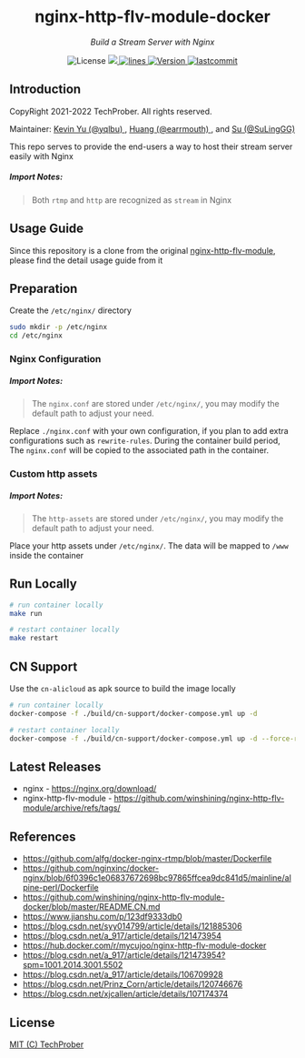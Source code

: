 <h1 align="center">nginx-http-flv-module-docker</h1>
<p align="center">
    <em>Build a Stream Server with Nginx</em>
</p>

<p align="center">
    <img src="https://img.shields.io/badge/license-MIT-critical" alt="License"/>
    <a href="https://hits.seeyoufarm.com">
      <img src="https://hits.seeyoufarm.com/api/count/incr/badge.svg?url=https%3A%2F%2Fgithub.com%2FTechProber%2Fnginx-http-flv-module-docker&count_bg=%235322B2&title_bg=%23555555&icon=&icon_color=%23E7E7E7&title=hits&edge_flat=false"/>
    </a>
    <a href="https://img.shields.io/tokei/lines/github/TechProber/nginx-http-flv-module-docker?color=orange">
      <img src="https://img.shields.io/tokei/lines/github/TechProber/nginx-http-flv-module-docker?color=orange" alt="lines">
    </a>
    <a href="https://hub.docker.com/repository/docker/hikariai/">
        <img src="https://img.shields.io/badge/docker-v20.10-blue" alt="Version">
    </a>
    <a href="https://github.com/TechProber/nginx-http-flv-module-docker">
        <img src="https://img.shields.io/github/last-commit/TechProber/nginx-http-flv-module-docker" alt="lastcommit"/>
    </a>
</p>

## Introduction

CopyRight 2021-2022 TechProber. All rights reserved.

Maintainer: [ Kevin Yu (@yqlbu) ](https://github.com/yqlbu), [ Huang (@earrmouth) ](https://github.com/earrmouth), and [ Su (@SuLingGG) ](https://github.com/SuLingGG)

This repo serves to provide the end-users a way to host their stream server easily with Nginx

##### Import Notes:

> Both `rtmp` and `http` are recognized as `stream` in Nginx

## Usage Guide

Since this repository is a clone from the original [nginx-http-flv-module](https://github.com/winshining/nginx-http-flv-module), please find the detail usage guide from it

## Preparation

Create the `/etc/nginx/` directory

```bash
sudo mkdir -p /etc/nginx
cd /etc/nginx
```

### Nginx Configuration

##### Import Notes:

> The `nginx.conf` are stored under `/etc/nginx/`, you may modify the default path to adjust your need.

Replace `./nginx.conf` with your own configuration, if you plan to add extra configurations such as `rewrite-rules`. During the container build period, The `nginx.conf` will be copied to the associated path in the container.

### Custom http assets

##### Import Notes:

> The `http-assets` are stored under `/etc/nginx/`, you may modify the default path to adjust your need.

Place your http assets under `/etc/nginx/`. The data will be mapped to `/www` inside the container

## Run Locally

```bash
# run container locally
make run

# restart container locally
make restart
```

## CN Support

Use the `cn-alicloud` as apk source to build the image locally

```bash
# run container locally
docker-compose -f ./build/cn-support/docker-compose.yml up -d

# restart container locally
docker-compose -f ./build/cn-support/docker-compose.yml up -d --force-recreate
```

## Latest Releases

- nginx - https://nginx.org/download/
- nginx-http-flv-module - https://github.com/winshining/nginx-http-flv-module/archive/refs/tags/

## References

- https://github.com/alfg/docker-nginx-rtmp/blob/master/Dockerfile
- https://github.com/nginxinc/docker-nginx/blob/6f0396c1e06837672698bc97865ffcea9dc841d5/mainline/alpine-perl/Dockerfile
- https://github.com/winshining/nginx-http-flv-module-docker/blob/master/README.CN.md
- https://www.jianshu.com/p/123df9333db0
- https://blog.csdn.net/syy014799/article/details/121885306
- https://blog.csdn.net/a_917/article/details/121473954
- https://hub.docker.com/r/mycujoo/nginx-http-flv-module-docker
- https://blog.csdn.net/a_917/article/details/121473954?spm=1001.2014.3001.5502
- https://blog.csdn.net/a_917/article/details/106709928
- https://blog.csdn.net/Prinz_Corn/article/details/120746676
- https://blog.csdn.net/xjcallen/article/details/107174374

## License

[MIT (C) TechProber](https://github.com/TechProber/nginx-http-flv-module-docker/blob/master/LICENSE)
